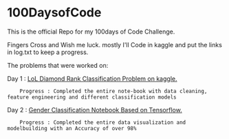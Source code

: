 # 100DaysofCode

This is the official Repo for my 100days of Code Challenge.

Fingers Cross and Wish me luck. mostly I'll Code in kaggle and put the links in log.txt to keep a progress.

The problems that were worked on:

Day 1 : [LoL Diamond Rank Classification Problem on kaggle.](https://www.kaggle.com/archanghosh/league-of-legends-diamond-rank-classification)

        Progress : Completed the entire note-book with data cleaning, feature engineering and different classification models

Day 2 : [Gender Classification Notebook Based on Tensorflow.](https://www.kaggle.com/archanghosh/voice-based-gender-classification-using-tensorflow)
        
        Progress : Completed the entire data visualization and modelbuilding with an Accuracy of over 98%
